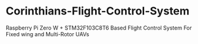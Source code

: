 # Corinthians-Flight-Control-System
Raspberry Pi Zero W + STM32F103C8T6 Based Flight Control System For Fixed wing and Multi-Rotor UAVs
